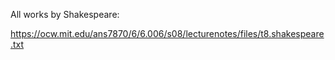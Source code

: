 All works by Shakespeare:

https://ocw.mit.edu/ans7870/6/6.006/s08/lecturenotes/files/t8.shakespeare.txt
